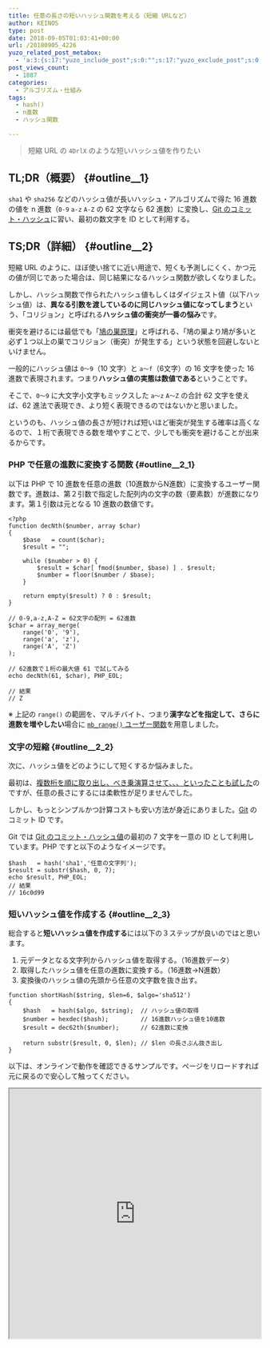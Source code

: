```yaml
---
title: 任意の長さの短いハッシュ関数を考える（短縮 URLなど）
author: KEINOS
type: post
date: 2018-09-05T01:03:41+00:00
url: /20180905_4226
yuzo_related_post_metabox:
  - 'a:3:{s:17:"yuzo_include_post";s:0:"";s:17:"yuzo_exclude_post";s:0:"";s:21:"yuzo_disabled_related";N;}'
post_views_count:
  - 1887
categories:
  - アルゴリズム・仕組み
tags:
  - hash()
  - n進数
  - ハッシュ関数

---
```

> 短縮 URL の `4DrlX` のような短いハッシュ値を作りたい 

## TL;DR（概要） {#outline__1}

`sha1` や `sha256` などのハッシュ値が長いハッシュ・アルゴリズムで得た 16 進数の値を n 進数（`0-9` `a-z` `A-Z` の 62 文字なら 62 進数）に変換し、[Git のコミット・ハッシュ][1]に習い、最初の数文字を ID として利用する。

## TS;DR（詳細） {#outline__2}

短縮 URL のように、ほぼ使い捨てに近い用途で、短くも予測しにくく、かつ元の値が同じであった場合は、同じ結果になるハッシュ関数が欲しくなりました。

しかし、ハッシュ関数で作られたハッシュ値もしくはダイジェスト値（以下ハッシュ値）は、**異なる引数を渡しているのに同じハッシュ値になってしまう**という、「コリジョン」と呼ばれる**ハッシュ値の衝突が一番の悩み**です。

衝突を避けるには最低でも「[鳩の巣原理][2]」と呼ばれる、「鳩の巣より鳩が多いと必ず１つ以上の巣でコリジョン（衝突）が発生する」という状態を回避しないといけません。

一般的にハッシュ値は `0〜9`（10 文字）と `a〜f`（6文字）の 16 文字を使った 16 進数で表現されます。つまり**ハッシュ値の実態は数値である**ということです。

そこで、`0〜9` に大文字小文字もミックスした `a〜z` `A〜Z` の合計 62 文字を使えば、62 進法で表現でき、より短く表現できるのではないかと思いました。

というのも、ハッシュ値の長さが短ければ短いほど衝突が発生する確率は高くなるので、１桁で表現できる数を増やすことで、少しでも衝突を避けることが出来るからです。

### PHP で任意の進数に変換する関数 {#outline__2_1}

以下は PHP で 10 進数を任意の進数（10進数からN進数）に変換するユーザー関数です。進数は、第２引数で指定した配列内の文字の数（要素数）が進数になります。第１引数は元となる 10 進数の数値です。

    <?php
    function decNth($number, array $char)
    {
        $base   = count($char);
        $result = "";
    
        while ($number > 0) {
            $result = $char[ fmod($number, $base) ] . $result;
            $number = floor($number / $base);
        }
    
        return empty($result) ? 0 : $result;
    }
    
    // 0-9,a-z,A-Z = 62文字の配列 = 62進数
    $char = array_merge(
        range('0', '9'),
        range('a', 'z'),
        range('A', 'Z')
    );
    
    // 62進数で１桁の最大値 61 で試してみる
    echo decNth(61, $char), PHP_EOL;
    
    // 結果
    // Z
    

※ 上記の `range()` の範囲を、マルチバイト、つまり**漢字などを指定して、さらに進数を増やしたい**場合に [`mb_range()` ユーザー関数][3]を用意しました。

### 文字の短縮 {#outline__2_2}

次に、ハッシュ値をどのようにして短くするか悩みました。

最初は、[複数桁を順に取り出し、べき乗演算させて、、、といったことも試した][4]のですが、任意の長さにするには柔軟性が足りませんでした。

しかし、もっとシンプルかつ計算コストも安い方法が身近にありました。[Git][5] のコミット ID です。

Git では [Git のコミット・ハッシュ値][1]の最初の 7 文字を一意の ID として利用しています。PHP ですと以下のようなイメージです。

    $hash   = hash('sha1','任意の文字列');
    $result = substr($hash, 0, 7);
    echo $result, PHP_EOL;
    // 結果
    // 16c0d99
    

### 短いハッシュ値を作成する {#outline__2_3}

総合すると**短いハッシュ値を作成する**には以下の３ステップが良いのではと思います。

  1. 元データとなる文字列からハッシュ値を取得する。（16進数データ）
  2. 取得したハッシュ値を任意の進数に変換する。（16進数→N進数）
  3. 変換後のハッシュ値の先頭から任意の文字数を抜き出す。

    function shortHash($string, $len=6, $algo='sha512')
    {
        $hash   = hash($algo, $string);  // ハッシュ値の取得
        $number = hexdec($hash);         // 16進数ハッシュ値を10進数
        $result = dec62th($number);      // 62進数に変換
    
        return substr($result, 0, $len); // $len の長さぶん抜き出し
    }
    

以下は、オンラインで動作を確認できるサンプルです。ページをリロードすれば元に戻るので安心して触ってください。

<iframe src="https://paiza.io/projects/e/C7eoaVpON-yF7tSBrovfCQ?theme=terminal" width="100%" height="500" scrolling="no" seamless="seamless"></iframe>

 [1]: https://qiita.com/suzuki_koya/items/ec253845f2b07b9c45c0
 [2]: https://ja.wikipedia.org/wiki/%E9%B3%A9%E3%81%AE%E5%B7%A3%E5%8E%9F%E7%90%86
 [3]: https://qiita.com/KEINOS/items/f0aa3cf476455390d95f#%E3%82%B3%E3%83%BC%E3%83%89
 [4]: https://blog.keinos.com/20170526_2356
 [5]: https://ja.wikipedia.org/wiki/Git
